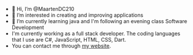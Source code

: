 - 👋 Hi, I’m @MaartenDC210
- 👀 I’m interested in creating and improving applications
- 🌱 I’m currently learning java and I'm following an evening class Software Development
- I'm currently working as a full stack developer. The coding languages that I use are C#, JavaScript, HTML, CSS, Dart.
- You can contact me through [my website](https://mdecat.be/).

<!---
MaartenDC210/MaartenDC210 is a ✨ special ✨ repository because its `README.md` (this file) appears on your GitHub profile.
You can click the Preview link to take a look at your changes.
--->
